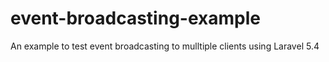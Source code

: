 # event-broadcasting-example
An example to test event broadcasting to mulltiple clients using Laravel 5.4
